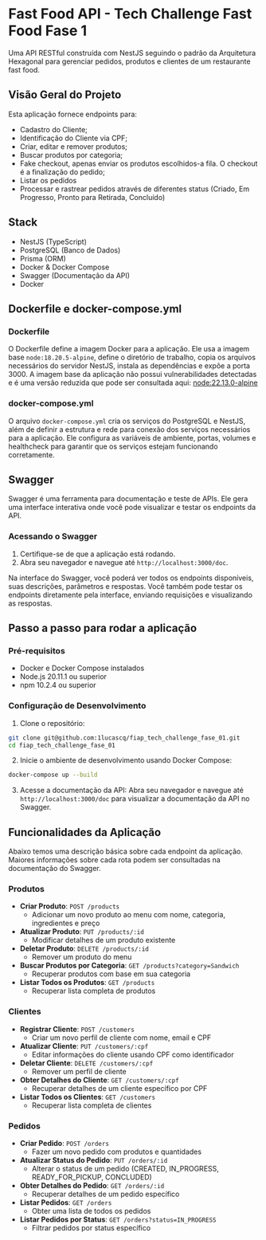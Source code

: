 # Fast Food API - Tech Challenge Fast Food Fase 1

Uma API RESTful construída com NestJS seguindo o padrão da Arquitetura Hexagonal para gerenciar pedidos, produtos e clientes de um restaurante fast food.

## Visão Geral do Projeto

Esta aplicação fornece endpoints para:
- Cadastro do Cliente;
- Identificação do Cliente via CPF;
- Criar, editar e remover produtos;
- Buscar produtos por categoria;
- Fake checkout, apenas enviar os produtos escolhidos-a fila. O checkout é a finalização do pedido;
- Listar os pedidos
- Processar e rastrear pedidos através de diferentes status (Criado, Em Progresso, Pronto para Retirada, Concluído)

## Stack

- NestJS (TypeScript)
- PostgreSQL (Banco de Dados)
- Prisma (ORM)
- Docker & Docker Compose
- Swagger (Documentação da API)
- Docker

## Dockerfile e docker-compose.yml

### Dockerfile

O Dockerfile define a imagem Docker para a aplicação. Ele usa a imagem base `node:18.20.5-alpine`, define o diretório de trabalho, copia os arquivos necessários do servidor NestJS, instala as dependências e expõe a porta 3000.
A imagem base da aplicação não possui vulnerabilidades detectadas e é uma versão reduzida que pode ser consultada aqui: [node:22.13.0-alpine](https://hub.docker.com/layers/library/node/22.13.0-alpine/images/sha256-133cdce957f50f47236d6d926592fb1db7a120ac3c33191e611b60dfab63e324)

### docker-compose.yml

O arquivo `docker-compose.yml` cria os serviços do PostgreSQL e NestJS, além de definir a estrutura e rede para conexão dos serviços necessários para a aplicação. Ele configura as variáveis de ambiente, portas, volumes e healthcheck para garantir que os serviços estejam funcionando corretamente.

## Swagger

Swagger é uma ferramenta para documentação e teste de APIs. Ele gera uma interface interativa onde você pode visualizar e testar os endpoints da API.

### Acessando o Swagger

1. Certifique-se de que a aplicação está rodando.
2. Abra seu navegador e navegue até `http://localhost:3000/doc`.

Na interface do Swagger, você poderá ver todos os endpoints disponíveis, suas descrições, parâmetros e respostas. Você também pode testar os endpoints diretamente pela interface, enviando requisições e visualizando as respostas.

## Passo a passo para rodar a aplicação

### Pré-requisitos

- Docker e Docker Compose instalados
- Node.js 20.11.1 ou superior
- npm 10.2.4 ou superior

### Configuração de Desenvolvimento

1. Clone o repositório:
```bash
git clone git@github.com:1lucascq/fiap_tech_challenge_fase_01.git
cd fiap_tech_challenge_fase_01
```

2. Inicie o ambiente de desenvolvimento usando Docker Compose:
```bash
docker-compose up --build
```

3. Acesse a documentação da API:
Abra seu navegador e navegue até `http://localhost:3000/doc` para visualizar a documentação da API no Swagger.

## Funcionalidades da Aplicação

Abaixo temos uma descrição básica sobre cada endpoint da aplicação. Maiores informações sobre cada rota podem ser consultadas na documentação do Swagger.

### Produtos
- **Criar Produto**: `POST /products`
  - Adicionar um novo produto ao menu com nome, categoria, ingredientes e preço
- **Atualizar Produto**: `PUT /products/:id`
  - Modificar detalhes de um produto existente
- **Deletar Produto**: `DELETE /products/:id`
  - Remover um produto do menu
- **Buscar Produtos por Categoria**: `GET /products?category=Sandwich`
  - Recuperar produtos com base em sua categoria
- **Listar Todos os Produtos**: `GET /products`
  - Recuperar lista completa de produtos

### Clientes
- **Registrar Cliente**: `POST /customers`
  - Criar um novo perfil de cliente com nome, email e CPF
- **Atualizar Cliente**: `PUT /customers/:cpf`
  - Editar informações do cliente usando CPF como identificador
- **Deletar Cliente**: `DELETE /customers/:cpf`
  - Remover um perfil de cliente
- **Obter Detalhes do Cliente**: `GET /customers/:cpf`
  - Recuperar detalhes de um cliente específico por CPF
- **Listar Todos os Clientes**: `GET /customers`
  - Recuperar lista completa de clientes

### Pedidos
- **Criar Pedido**: `POST /orders`
  - Fazer um novo pedido com produtos e quantidades
- **Atualizar Status do Pedido**: `PUT /orders/:id`
  - Alterar o status de um pedido (CREATED, IN_PROGRESS, READY_FOR_PICKUP, CONCLUDED)
- **Obter Detalhes do Pedido**: `GET /orders/:id`
  - Recuperar detalhes de um pedido específico
- **Listar Pedidos**: `GET /orders`
  - Obter uma lista de todos os pedidos
- **Listar Pedidos por Status**: `GET /orders?status=IN_PROGRESS`
  - Filtrar pedidos por status específico